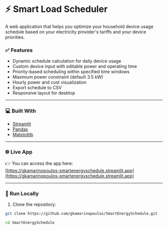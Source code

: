 # ⚡ Smart Load Scheduler

A web application that helps you optimize your household device usage schedule based on your electricity provider's tariffs and your device priorities.

### ✅ Features
- Dynamic schedule calculation for daily device usage
- Custom device input with editable power and operating time
- Priority-based scheduling within specified time windows
- Maximum power constraint (default 3.5 kW)
- Hourly power and cost visualization
- Export schedule to CSV
- Responsive layout for desktop

---

### 💻 Built With
- [Streamlit](https://streamlit.io/)
- [Pandas](https://pandas.pydata.org/)
- [Matplotlib](https://matplotlib.org/)
---

### 🌐 Live App

👉 You can access the app here:  
[https://gkamarinopoulos-smartenergyschedule.streamlit.app](https://gkamarinopoulos-smartenergyschedule.streamlit.app)

---

### 🚀 Run Locally

1. Clone the repository:
```bash
git clone https://github.com/gkamarinopoulos/SmartEnergySchedule.git

cd SmartEnergySchedule
